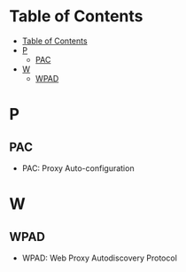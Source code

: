 # Table of Contents
- [Table of Contents](#table-of-contents)
- [P](#p)
  - [PAC](#pac)
- [W](#w)
  - [WPAD](#wpad)
# P
## PAC
- PAC: Proxy Auto-configuration

# W
## WPAD
- WPAD: Web Proxy Autodiscovery Protocol